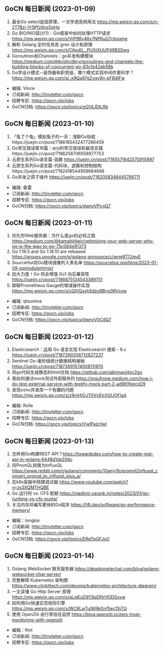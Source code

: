 ## GoCN 每日新闻 (2023-01-09)

1. 最全Go select底层原理，一文学透高频用法 https://mp.weixin.qq.com/s/n-2T7Bzj-Yr5Pfz6ns5gHg
2. Go BIO/NIO探讨(1)：Gin框架中如何处理HTTP请求 https://mp.weixin.qq.com/s/VjP9Bv46x7NP6uQ7cbsqmg
3. 解析 Golang 定时任务库 gron 设计和原理 https://mp.weixin.qq.com/s/C6ed0__PUXtXUUP49BSSwg
4. Goroutines和Channels：go并发构建模块 https://medium.com/@krishcdbry/goroutines-and-channels-the-building-blocks-of-concurrent-go-83c1e42eb58b
5. Go学设计模式--装饰器和职责链，哪个模式实现中间件更科学？ https://mp.weixin.qq.com/s/_e9Qa97gZvgv9n-pFB4lFw

- 编辑: Vince
- 订阅新闻: http://tinyletter.com/gocn
- 招聘专区: https://gocn.vip/jobs
- GoCN归档: https://gocn.vip/topics/eQ14JDtLRb

## GoCN 每日新闻 (2023-01-10)

1. 「兔了个兔」模拟兔子的一天：浅聊Go协程https://juejin.cn/post/7186165432477286459
2. Go常见错误第16篇：any的常见错误和最佳实践https://juejin.cn/post/7186258706558877753
3. 云原生系列Go语言篇-函数 https://juejin.cn/post/7185571642570915897
4. 云原生系列Go语言篇-代码块，遮蔽和控制结构https://juejin.cn/post/7182418544959684668
5. Go并发之原子操作 https://juejin.cn/post/7182058346445766711

- 编辑: 鱼雷
- 订阅新闻: http://tinyletter.com/gocn
- 招聘专区: https://gocn.vip/jobs
- GoCN归档: https://gocn.vip/topics/dwnyVPcgQ7

## GoCN 每日新闻 (2023-01-11)

1. 优化你Web服务器：为什么是go的必经之路  https://medium.com/@kamalshkeir/optimizing-your-web-server-why-go-is-the-way-to-go-75c084e91373
2. Go 1.19.5 and Go 1.18.10 are released  https://groups.google.com/g/golang-announce/c/wrmRT7JlevE
3. SourceHut将Go模块镜像列入黑名单  https://sourcehut.org/blog/2023-01-09-gomodulemirror/  
4. 加大力度！Go 将会增强 Go1 向后兼容性  https://juejin.cn/post/7186875124543389751
5. 聊聊Prometheus Gauge的增减操作实现  https://mp.weixin.qq.com/s/xQlVQsxhSdzoRBnq3RVxsw

- 编辑: qtsunima
- 订阅新闻: http://tinyletter.com/gocn
- 招聘专区: https://gocn.vip/jobs
- GoCN归档: https://gocn.vip/topics/dwnyV0CdQ7

## GoCN 每日新闻 (2023-01-12)

1. Elasticsearch：运用 Go 语言实现 Elasticsearch 搜索 - 8.x https://juejin.cn/post/7187290206712627237
2. Sentinel Go-毫秒级统计数据结构揭秘 https://juejin.cn/post/7187269157400870970
3. 将go代码生成静态的html文档  https://github.com/abhinav/doc2go
4. 我如何通过mock测试外部服务的  https://mgufrone.medium.com/how-i-do-test-external-service-with-testify-mock-part-2-ad961feecd29
5. 发现conc并发库一个有趣的问题  https://mp.weixin.qq.com/s/z9mHIOJT0VyElc0GUOFlaA

- 编辑: Rolle
- 订阅新闻: http://tinyletter.com/gocn
- 招聘专区: https://gocn.vip/jobs
- GoCN归档: https://gocn.vip/topics/VwlPazc1wl

## GoCN 每日新闻 (2023-01-13)

1. 怎样用Go构建REST API？https://towardsdev.com/how-to-create-rest-api-in-golang-6448d1de294c
2. 将PromQL转换为InfluxQL https://www.reddit.com/r/golang/comments/10amy1b/promql2influxql_convert_promql_to_influxql_plus_a/
3. 在k8s容器中搭建调试器 https://www.youtube.com/watch?v=zs3XQMTHQBE
4. Go 运行时 vs. CFS 配额 https://vladimir.varank.in/notes/2023/01/go-runtime-vs-cfs-quota/
5. 关注内存并编写更快的Go程序 https://f4t.dev/software/go-performance-memory/

- 编辑：longkai
- 订阅新闻: http://tinyletter.com/gocn
- 招聘专区: https://gocn.vip/jobs
- GoCN归档: https://gocn.vip/topics/ERd7qGFJoO

## GoCN 每日新闻 (2023-01-14)

1. Golang WebSocket 聊天服务器 https://deadsimplechat.com/blog/golang-websocket-chat-server/
2. 完整解释 Kubernetes 架构图 https://www.clickittech.com/devops/kubernetes-architecture-diagram/
3. 一文读懂 Go Http Server 原理 https://mp.weixin.qq.com/s/aLiqEuD9T8sERVrfGDSxvw
4. 如何用Go快速实现规则引擎 https://mp.weixin.qq.com/s/WC8LwTulWRkGnf5ec1SjTQ
5. 使用 OpenZiti 进行零信任监控 https://blog.openziti.io/zero-trust-monitoring-with-openziti

- 编辑：flint
- 订阅新闻: http://tinyletter.com/gocn
- 招聘专区: https://gocn.vip/jobs

